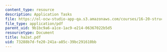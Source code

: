 ```yaml
---
content_type: resource
description: Application Tasks
file: https://ol-ocw-studio-app-qa.s3.amazonaws.com/courses/16-20-structural-mechanics-fall-2002/73288b7dfe20241aa85c39bc291610bb_ha2at.pdf
file_type: application/pdf
parent_uid: 9b1bc9a6-a1ce-1ac9-e214-06367022b5d5
resourcetype: Document
title: ha2at.pdf
uid: 73288b7d-fe20-241a-a85c-39bc291610bb
---
```

